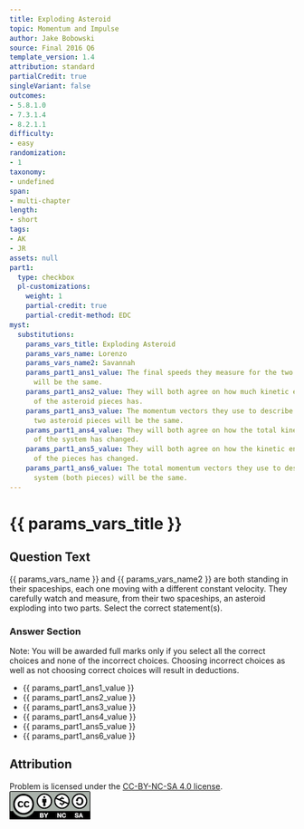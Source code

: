 ```yaml
---
title: Exploding Asteroid
topic: Momentum and Impulse
author: Jake Bobowski
source: Final 2016 Q6
template_version: 1.4
attribution: standard
partialCredit: true
singleVariant: false
outcomes:
- 5.8.1.0
- 7.3.1.4
- 8.2.1.1
difficulty:
- easy
randomization:
- 1
taxonomy:
- undefined
span:
- multi-chapter
length:
- short
tags:
- AK
- JR
assets: null
part1:
  type: checkbox
  pl-customizations:
    weight: 1
    partial-credit: true
    partial-credit-method: EDC
myst:
  substitutions:
    params_vars_title: Exploding Asteroid
    params_vars_name: Lorenzo
    params_vars_name2: Savannah
    params_part1_ans1_value: The final speeds they measure for the two asteroid pieces
      will be the same.
    params_part1_ans2_value: They will both agree on how much kinetic energy each
      of the asteroid pieces has.
    params_part1_ans3_value: The momentum vectors they use to describe each of the
      two asteroid pieces will be the same.
    params_part1_ans4_value: They will both agree on how the total kinetic energy
      of the system has changed.
    params_part1_ans5_value: They will both agree on how the kinetic energy of each
      of the pieces has changed.
    params_part1_ans6_value: The total momentum vectors they use to describe the asteroid
      system (both pieces) will be the same.
---
```

# {{ params_vars_title }}

## Question Text

{{ params_vars_name }} and {{ params_vars_name2 }} are both standing in their spaceships, each one moving with a different constant velocity.
They carefully watch and measure, from their two spaceships, an asteroid exploding into two parts. Select the correct statement(s).

### Answer Section

Note: You will be awarded full marks only if you select all the correct choices and none of the incorrect choices.
Choosing incorrect choices as well as not choosing correct choices will result in deductions.

- {{ params_part1_ans1_value }}
- {{ params_part1_ans2_value }}
- {{ params_part1_ans3_value }}
- {{ params_part1_ans4_value }}
- {{ params_part1_ans5_value }}
- {{ params_part1_ans6_value }}

## Attribution

Problem is licensed under the [CC-BY-NC-SA 4.0 license](https://creativecommons.org/licenses/by-nc-sa/4.0/).<br> ![The Creative Commons 4.0 license requiring attribution-BY, non-commercial-NC, and share-alike-SA license.](https://raw.githubusercontent.com/firasm/bits/master/by-nc-sa.png)